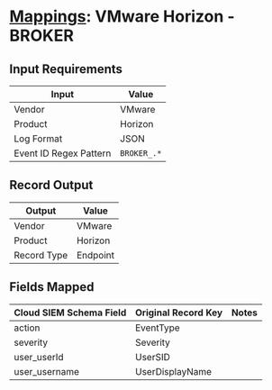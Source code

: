 # [Mappings](README.md): VMware Horizon - BROKER

## Input Requirements

|Input|Value|
|-----|-----|
|Vendor|VMware|
|Product|Horizon|
|Log Format|JSON|
|Event ID Regex Pattern|`BROKER_.*`|

## Record Output

|Output|Value|
|------|-----|
|Vendor|VMware|
|Product|Horizon|
|Record Type|Endpoint|

## Fields Mapped

|Cloud SIEM Schema Field|Original Record Key|Notes|
|-----------------------|-------------------|-----|
|action|EventType||
|severity|Severity||
|user_userId|UserSID||
|user_username|UserDisplayName||

